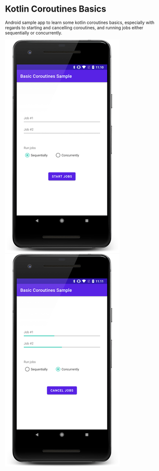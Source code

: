 # Kotlin Coroutines Basics

Android sample app to learn some kotlin coroutines basics, especially with regards to starting and cancelling coroutines, and running jobs either sequentially or concurrently.

![Start jobs](https://github.com/husaynhakeem/android-playground/blob/master/BasicCoroutinesSample/art/start_jobs.png)
![Cancel jobs](https://github.com/husaynhakeem/android-playground/blob/master/BasicCoroutinesSample/art/cancel_jobs.png)
